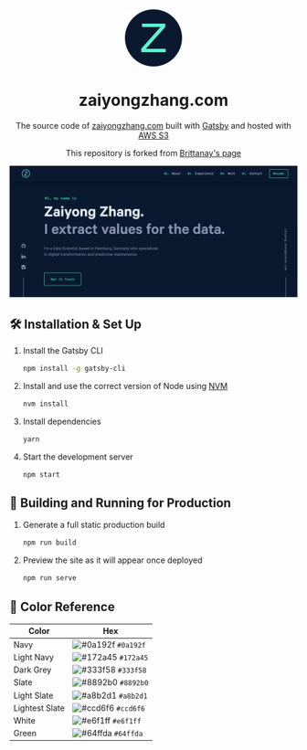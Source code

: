 <div align="center">
  <img alt="Logo" src="https://raw.githubusercontent.com/Zaiyong/personal-page/master/src/images/logo.png" width="100" />
</div>
<h1 align="center">
  zaiyongzhang.com
</h1>
<p align="center">
  The source code of <a href="http://zaiyongzhang.com" target="_blank">zaiyongzhang.com</a> built with <a href="https://www.gatsbyjs.org/" target="_blank">Gatsby</a> and hosted with <a href="https://aws.amazon.com/s3/" target="_blank">AWS S3</a>
</p>

<p align="center">
  This repository is forked from <a href="https://github.com/bchiang7/v4" target="_blank">Brittanay's page</a>
</p>

![demo](https://raw.githubusercontent.com/Zaiyong/personal-page/master/src/images/demo.png)

## 🛠 Installation & Set Up

1. Install the Gatsby CLI

   ```sh
   npm install -g gatsby-cli
   ```

2. Install and use the correct version of Node using [NVM](https://github.com/nvm-sh/nvm)

   ```sh
   nvm install
   ```

3. Install dependencies

   ```sh
   yarn
   ```

4. Start the development server

   ```sh
   npm start
   ```

## 🚀 Building and Running for Production

1. Generate a full static production build

   ```sh
   npm run build
   ```

1. Preview the site as it will appear once deployed

   ```sh
   npm run serve
   ```

## 🎨 Color Reference

| Color          | Hex                                                                |
| -------------- | ------------------------------------------------------------------ |
| Navy           | ![#0a192f](https://via.placeholder.com/10/0a192f?text=+) `#0a192f` |
| Light Navy     | ![#172a45](https://via.placeholder.com/10/0a192f?text=+) `#172a45` |
| Dark Grey      | ![#333f58](https://via.placeholder.com/10/333f58?text=+) `#333f58` |
| Slate          | ![#8892b0](https://via.placeholder.com/10/8892b0?text=+) `#8892b0` |
| Light Slate    | ![#a8b2d1](https://via.placeholder.com/10/a8b2d1?text=+) `#a8b2d1` |
| Lightest Slate | ![#ccd6f6](https://via.placeholder.com/10/ccd6f6?text=+) `#ccd6f6` |
| White          | ![#e6f1ff](https://via.placeholder.com/10/e6f1ff?text=+) `#e6f1ff` |
| Green          | ![#64ffda](https://via.placeholder.com/10/64ffda?text=+) `#64ffda` |
